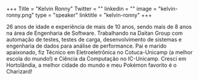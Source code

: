 +++
Title = "Kelvin Ronny"
Twitter = ""
linkedin = "" 
image = "kelvin-ronny.png"
type = "speaker"
linktitle = "kelvin-ronny"
+++

26 anos de idade e experiência de mais de 10 anos, sendo mais de 8 anos na área de Engenharia de Software. Trabalhando na Daitan Group com automação de testes, testes de carga, desenvolvimento de sistemas e engenharia de dados para análise de performance. Pai e marido apaixonado, fiz Técnico em Eletroeletrônica no Cotuca-Unicamp (a melhor escola do mundo!) e Ciência da Computação no IC-Unicamp. Cresci em Hortolândia, a melhor cidade do mundo e meu Pokémon favorito é o Charizard!
